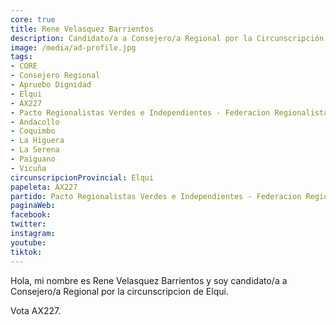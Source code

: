 ```yaml
---
core: true
title: Rene Velasquez Barrientos
description: Candidato/a a Consejero/a Regional por la Circunscripción de Elqui
image: /media/ad-profile.jpg
tags:
- CORE
- Consejero Regional
- Apruebo Dignidad
- Elqui
- AX227
- Pacto Regionalistas Verdes e Independientes - Federacion Regionalista Verde Social - Independientes
- Andacollo
- Coquimbo
- La Higuera
- La Serena
- Paiguano
- Vicuña
circunscripcionProvincial: Elqui
papeleta: AX227
partido: Pacto Regionalistas Verdes e Independientes - Federacion Regionalista Verde Social - Independientes
paginaWeb:
facebook:
twitter:
instagram:
youtube:
tiktok:
---
```

Hola, mi nombre es Rene Velasquez Barrientos y soy candidato/a a Consejero/a Regional por la circunscripcion de Elqui.

Vota AX227.